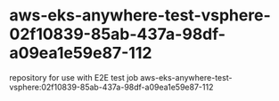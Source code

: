 # aws-eks-anywhere-test-vsphere-02f10839-85ab-437a-98df-a09ea1e59e87-112
repository for use with E2E test job aws-eks-anywhere-test-vsphere:02f10839-85ab-437a-98df-a09ea1e59e87-112
